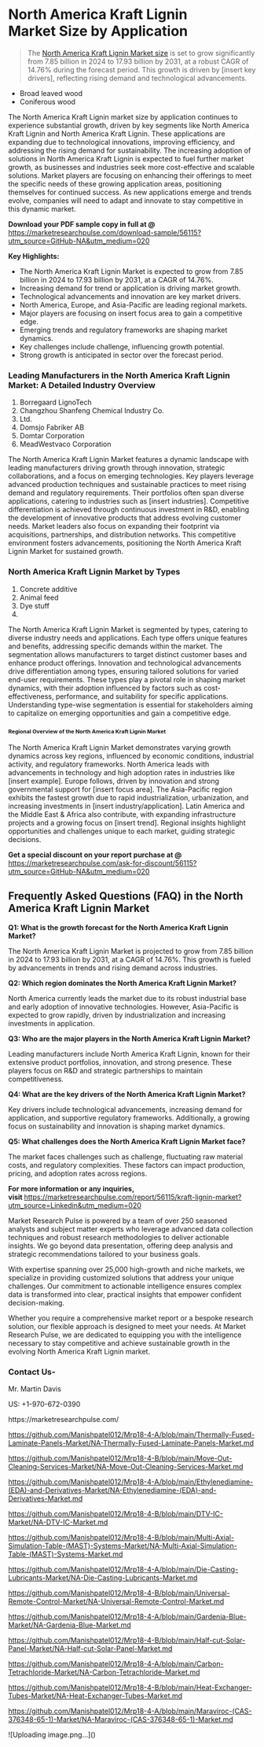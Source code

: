 <h1>North America Kraft Lignin Market&nbsp;Size by Application</h1><blockquote><p>The <a href="https://marketresearchpulse.com/download-sample/56115?utm_source=GitHub-NA&amp;utm_medium=020">North America Kraft Lignin Market size</a> is set to grow significantly from 7.85 billion in 2024 to 17.93 billion by 2031, at a robust CAGR of 14.76% during the forecast period. This growth is driven by [insert key drivers], reflecting rising demand and technological advancements.</p></blockquote><ul><li>Broad leaved wood<li> Coniferous wood</li></ul><p>The North America Kraft Lignin market size by application continues to experience substantial growth, driven by key segments like North America Kraft Lignin and North America Kraft Lignin. These applications are expanding due to technological innovations, improving efficiency, and addressing the rising demand for sustainability. The increasing adoption of solutions in North America Kraft Lignin is expected to fuel further market growth, as businesses and industries seek more cost-effective and scalable solutions. Market players are focusing on enhancing their offerings to meet the specific needs of these growing application areas, positioning themselves for continued success. As new applications emerge and trends evolve, companies will need to adapt and innovate to stay competitive in this dynamic market.</p><p><strong>Download your PDF sample copy in full at @ </strong><a href="https://marketresearchpulse.com/download-sample/56115?utm_source=GitHub-NA&amp;utm_medium=020">https://marketresearchpulse.com/download-sample/56115?utm_source=GitHub-NA&amp;utm_medium=020</a></p><p><strong>Key Highlights: </strong></p><ul><li>The North America Kraft Lignin Market is expected to grow from 7.85 billion in 2024 to 17.93 billion by 2031, at a CAGR of 14.76%.</li><li>Increasing demand for trend or application is driving market growth.</li><li>Technological advancements and innovation are key market drivers.</li><li>North America, Europe, and Asia-Pacific are leading regional markets.</li><li>Major players are focusing on insert focus area to gain a competitive edge.</li><li>Emerging trends and regulatory frameworks are shaping market dynamics.</li><li>Key challenges include challenge, influencing growth potential.</li><li>Strong growth is anticipated in sector over the forecast period.</li></ul><h3>Leading Manufacturers in the North America Kraft Lignin Market: A Detailed Industry Overview</h3><ol><li>Borregaard LignoTech</li><li>Changzhou Shanfeng Chemical Industry Co.</li><li>Ltd.</li><li>Domsjo Fabriker AB</li><li>Domtar Corporation</li><li>MeadWestvaco Corporation</li></ol><div class="flex max-w-full flex-col flex-grow"><div class="min-h-8 text-message flex w-full flex-col items-end gap-2 whitespace-normal break-words [.text-message+&amp;]:mt-5" dir="auto" data-message-author-role="assistant" data-message-id="fd8432e4-4910-450d-b182-61b7bfb0a01f" data-message-model-slug="gpt-4o"><div class="flex w-full flex-col gap-1 empty:hidden first:pt-[3px]"><div class="markdown prose w-full break-words dark:prose-invert light"><p>The North America Kraft Lignin Market features a dynamic landscape with leading manufacturers driving growth through innovation, strategic collaborations, and a focus on emerging technologies. Key players leverage advanced production techniques and sustainable practices to meet rising demand and regulatory requirements. Their portfolios often span diverse applications, catering to industries such as [insert industries]. Competitive differentiation is achieved through continuous investment in R&amp;D, enabling the development of innovative products that address evolving customer needs. Market leaders also focus on expanding their footprint via acquisitions, partnerships, and distribution networks. This competitive environment fosters advancements, positioning the North America Kraft Lignin Market for sustained growth.</p></div></div></div></div><h3>North America Kraft Lignin Market by Types</h3><ol><li>Concrete additive<li> Animal feed<li> Dye stuff<li> </li></ol><div class="flex max-w-full flex-col flex-grow"><div class="min-h-8 text-message flex w-full flex-col items-end gap-2 whitespace-normal break-words [.text-message+&amp;]:mt-5" dir="auto" data-message-author-role="assistant" data-message-id="084470be-0bb7-4664-bddf-5156b4f41249" data-message-model-slug="gpt-4o-mini"><div class="flex w-full flex-col gap-1 empty:hidden first:pt-[3px]"><div class="markdown prose w-full break-words dark:prose-invert light"><p>The North America Kraft Lignin Market is segmented by types, catering to diverse industry needs and applications. Each type offers unique features and benefits, addressing specific demands within the market. The segmentation allows manufacturers to target distinct customer bases and enhance product offerings. Innovation and technological advancements drive differentiation among types, ensuring tailored solutions for varied end-user requirements. These types play a pivotal role in shaping market dynamics, with their adoption influenced by factors such as cost-effectiveness, performance, and suitability for specific applications. Understanding type-wise segmentation is essential for stakeholders aiming to capitalize on emerging opportunities and gain a competitive edge.</p></div></div></div></div><h3><span style="font-size: 11px;">Regional Overview of the North America Kraft Lignin Market</span></h3><div class="flex max-w-full flex-col flex-grow"><div class="min-h-8 text-message flex w-full flex-col items-end gap-2 whitespace-normal break-words [.text-message+&amp;]:mt-5" dir="auto" data-message-author-role="assistant" data-message-id="e9038762-ce64-4e30-91c9-9bd413514231" data-message-model-slug="gpt-4o-mini"><div class="flex w-full flex-col gap-1 empty:hidden first:pt-[3px]"><div class="markdown prose w-full break-words dark:prose-invert light"><p>The North America Kraft Lignin Market demonstrates varying growth dynamics across key regions, influenced by economic conditions, industrial activity, and regulatory frameworks. North America leads with advancements in technology and high adoption rates in industries like [insert example]. Europe follows, driven by innovation and strong governmental support for [insert focus area]. The Asia-Pacific region exhibits the fastest growth due to rapid industrialization, urbanization, and increasing investments in [insert industry/application]. Latin America and the Middle East &amp; Africa also contribute, with expanding infrastructure projects and a growing focus on [insert trend]. Regional insights highlight opportunities and challenges unique to each market, guiding strategic decisions.</p></div></div></div></div><p><strong>Get a special discount on your report purchase at @ </strong><a href="https://marketresearchpulse.com/ask-for-discount/56115?utm_source=GitHub-NA&amp;utm_medium=020">https://marketresearchpulse.com/ask-for-discount/56115?utm_source=GitHub-NA&amp;utm_medium=020</a></p><h2>Frequently Asked Questions (FAQ) in the North America Kraft Lignin Market</h2><p><strong>Q1: What is the growth forecast for the North America Kraft Lignin Market?</strong></p><p>The North America Kraft Lignin Market is projected to grow from 7.85 billion in 2024 to 17.93 billion by 2031, at a CAGR of 14.76%. This growth is fueled by advancements in trends and rising demand across industries.</p><p><strong>Q2: Which region dominates the North America Kraft Lignin Market?</strong></p><p>North America currently leads the market due to its robust industrial base and early adoption of innovative technologies. However, Asia-Pacific is expected to grow rapidly, driven by industrialization and increasing investments in application.</p><p><strong>Q3: Who are the major players in the North America Kraft Lignin Market?</strong></p><p>Leading manufacturers include North America Kraft Lignin, known for their extensive product portfolios, innovation, and strong presence. These players focus on R&amp;D and strategic partnerships to maintain competitiveness.</p><p><strong>Q4: What are the key drivers of the North America Kraft Lignin Market?</strong></p><p>Key drivers include technological advancements, increasing demand for application, and supportive regulatory frameworks. Additionally, a growing focus on sustainability and innovation is shaping market dynamics.</p><p><strong>Q5: What challenges does the North America Kraft Lignin Market face?</strong></p><p>The market faces challenges such as challenge, fluctuating raw material costs, and regulatory complexities. These factors can impact production, pricing, and adoption rates across regions.</p><p><strong>For more information or any inquiries, visit&nbsp;</strong><a href="https://marketresearchpulse.com/report/56115/kraft-lignin-market?utm_source=Linkedin&utm_medium=020">https://marketresearchpulse.com/report/56115/kraft-lignin-market?utm_source=Linkedin&utm_medium=020</a></p><p>Market Research Pulse is powered by a team of over 250 seasoned analysts and subject matter experts who leverage advanced data collection techniques and robust research methodologies to deliver actionable insights. We go beyond data presentation, offering deep analysis and strategic recommendations tailored to your business goals.</p><p>With expertise spanning over 25,000 high-growth and niche markets, we specialize in providing customized solutions that address your unique challenges. Our commitment to actionable intelligence ensures complex data is transformed into clear, practical insights that empower confident decision-making.</p><p>Whether you require a comprehensive market report or a bespoke research solution, our flexible approach is designed to meet your needs. At Market Research Pulse, we are dedicated to equipping you with the intelligence necessary to stay competitive and achieve sustainable growth in the evolving North America Kraft Lignin market.</p><h3><strong>Contact Us-</strong></h3><p>Mr. Martin Davis</p><p>US: +1-970-672-0390</p><p>https://marketresearchpulse.com/</p><p><a href="https://github.com/Manishpatel012/Mrp18-4-A/blob/main/Thermally-Fused-Laminate-Panels-Market/NA-Thermally-Fused-Laminate-Panels-Market.md">https://github.com/Manishpatel012/Mrp18-4-A/blob/main/Thermally-Fused-Laminate-Panels-Market/NA-Thermally-Fused-Laminate-Panels-Market.md</a></p><p><a href="https://github.com/Manishpatel012/Mrp18-4-B/blob/main/Move-Out-Cleaning-Services-Market/NA-Move-Out-Cleaning-Services-Market.md">https://github.com/Manishpatel012/Mrp18-4-B/blob/main/Move-Out-Cleaning-Services-Market/NA-Move-Out-Cleaning-Services-Market.md</a></p><p><a href="https://github.com/Manishpatel012/Mrp18-4-A/blob/main/Ethylenediamine-(EDA)-and-Derivatives-Market/NA-Ethylenediamine-(EDA)-and-Derivatives-Market.md">https://github.com/Manishpatel012/Mrp18-4-A/blob/main/Ethylenediamine-(EDA)-and-Derivatives-Market/NA-Ethylenediamine-(EDA)-and-Derivatives-Market.md</a></p><p><a href="https://github.com/Manishpatel012/Mrp18-4-B/blob/main/DTV-IC-Market/NA-DTV-IC-Market.md">https://github.com/Manishpatel012/Mrp18-4-B/blob/main/DTV-IC-Market/NA-DTV-IC-Market.md</a></p><p><a href="https://github.com/Manishpatel012/Mrp18-4-B/blob/main/Multi-Axial-Simulation-Table-(MAST)-Systems-Market/NA-Multi-Axial-Simulation-Table-(MAST)-Systems-Market.md">https://github.com/Manishpatel012/Mrp18-4-B/blob/main/Multi-Axial-Simulation-Table-(MAST)-Systems-Market/NA-Multi-Axial-Simulation-Table-(MAST)-Systems-Market.md</a></p><p><a href="https://github.com/Manishpatel012/Mrp18-4-A/blob/main/Die-Casting-Lubricants-Market/NA-Die-Casting-Lubricants-Market.md">https://github.com/Manishpatel012/Mrp18-4-A/blob/main/Die-Casting-Lubricants-Market/NA-Die-Casting-Lubricants-Market.md</a></p><p><a href="https://github.com/Manishpatel012/Mrp18-4-B/blob/main/Universal-Remote-Control-Market/NA-Universal-Remote-Control-Market.md">https://github.com/Manishpatel012/Mrp18-4-B/blob/main/Universal-Remote-Control-Market/NA-Universal-Remote-Control-Market.md</a></p><p><a href="https://github.com/Manishpatel012/Mrp18-4-A/blob/main/Gardenia-Blue-Market/NA-Gardenia-Blue-Market.md">https://github.com/Manishpatel012/Mrp18-4-A/blob/main/Gardenia-Blue-Market/NA-Gardenia-Blue-Market.md</a></p><p><a href="https://github.com/Manishpatel012/Mrp18-4-B/blob/main/Half-cut-Solar-Panel-Market/NA-Half-cut-Solar-Panel-Market.md">https://github.com/Manishpatel012/Mrp18-4-B/blob/main/Half-cut-Solar-Panel-Market/NA-Half-cut-Solar-Panel-Market.md</a></p><p><a href="https://github.com/Manishpatel012/Mrp18-4-A/blob/main/Carbon-Tetrachloride-Market/NA-Carbon-Tetrachloride-Market.md">https://github.com/Manishpatel012/Mrp18-4-A/blob/main/Carbon-Tetrachloride-Market/NA-Carbon-Tetrachloride-Market.md</a></p><p><a href="https://github.com/Manishpatel012/Mrp18-4-B/blob/main/Heat-Exchanger-Tubes-Market/NA-Heat-Exchanger-Tubes-Market.md">https://github.com/Manishpatel012/Mrp18-4-B/blob/main/Heat-Exchanger-Tubes-Market/NA-Heat-Exchanger-Tubes-Market.md</a></p><p><a href="https://github.com/Manishpatel012/Mrp18-4-A/blob/main/Maraviroc-(CAS-376348-65-1)-Market/NA-Maraviroc-(CAS-376348-65-1)-Market.md">https://github.com/Manishpatel012/Mrp18-4-A/blob/main/Maraviroc-(CAS-376348-65-1)-Market/NA-Maraviroc-(CAS-376348-65-1)-Market.md</a></p>
![Uploading image.png…]()
